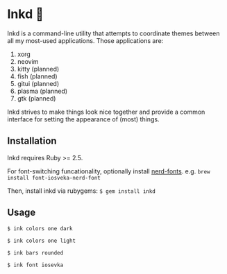 # Inkd 🐙

Inkd is a command-line utility that attempts to coordinate themes
between all my most-used applications. Those applications are:

1. xorg
2. neovim
3. kitty (planned)
4. fish (planned)
5. gitui (planned)
6. plasma (planned)
7. gtk (planned)

Inkd strives to make things look nice together and provide a common
interface for setting the appearance of (most) things.

## Installation
Inkd requires Ruby >= 2.5.

For font-switching funcationality, optionally install [nerd-fonts](https://github.com/ryanoasis/nerd-fonts).
e.g. `brew install font-iosveka-nerd-font`

Then, install inkd via rubygems:
`$ gem install inkd`

## Usage

`$ ink colors one dark`

`$ ink colors one light`

`$ ink bars rounded`

`$ ink font iosevka`
